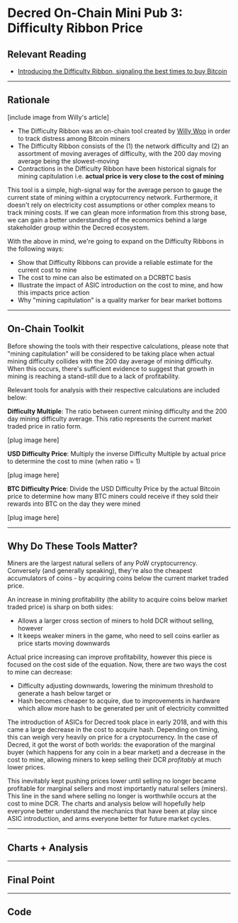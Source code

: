 # Decred On-Chain Mini Pub 3: Difficulty Ribbon Price

## Relevant Reading

- [Introducing the Difficulty Ribbon, signaling the best times to buy Bitcoin](https://woobull.com/introducing-the-difficulty-ribbon-the-best-times-to-buy-bitcoin/)

---
## Rationale

[include image from Willy's article]

- The Difficulty Ribbon was an on-chain tool created by [Willy Woo](https://twitter.com/woonomic) in order to track distress among Bitcoin miners
- The Difficulty Ribbon consists of the (1) the network difficulty and (2) an assortment of moving averages of difficulty, with the 200 day moving average being the slowest-moving
- Contractions in the Difficulty Ribbon have been historical signals for mining capitulation i.e. **actual price is very close to the cost of mining**

This tool is a simple, high-signal way for the average person to gauge the current state of mining within a cryptocurrency network. Furthermore, it doesn't rely on electricity cost assumptions or other complex means to track mining costs. If we can glean more information from this strong base, we can gain a better understanding of the economics behind a large stakeholder group within the Decred ecosystem.

With the above in mind, we're going to expand on the Difficulty Ribbons in the following ways:

- Show that Difficulty Ribbons can provide a reliable estimate for the current cost to mine 
- The cost to mine can also be estimated on a DCRBTC basis
- Illustrate the impact of ASIC introduction on the cost to mine, and how this impacts price action
- Why "mining capitulation" is a quality marker for bear market bottoms

---

## On-Chain Toolkit

Before showing the tools with their respective calculations, please note that "mining capitulation" will be considered to be taking place when actual mining difficulty collides with the 200 day average of mining difficulty. When this occurs, there's sufficient evidence to suggest that growth in mining is reaching a stand-still due to a lack of profitability.

Relevant tools for analysis with their respective calculations are included below:

**Difficulty Multiple**: The ratio between current mining difficulty and the 200 day mining difficulty average. This ratio represents the current market traded price in ratio form.

[plug image here]

**USD Difficulty Price**: Multiply the inverse Difficulty Multiple by actual price to determine the cost to mine (when ratio = 1)

[plug image here]

**BTC Difficulty Price**: Divide the USD Difficulty Price by the actual Bitcoin price to determine how many BTC miners could receive if they sold their rewards into BTC on the day they were mined

[plug image here]

---
## Why Do These Tools Matter?

Miners are the largest natural sellers of any PoW cryptocurrency. Conversely (and generally speaking), they're also the cheapest accumulators of coins - by acquiring coins below the current market traded price.

An increase in mining profitability (the ability to acquire coins below market traded price) is sharp on both sides: 

- Allows a larger cross section of miners to hold DCR without selling, however
- It keeps weaker miners in the game, who need to sell coins earlier as price starts moving downwards

Actual price increasing can improve profitability, however this piece is focused on the cost side of the equation. Now, there are two ways the cost to mine can decrease:

- Difficulty adjusting downwards, lowering the minimum threshold to generate a hash below target or
- Hash becomes cheaper to acquire, due to improvements in hardware which allow more hash to be generated per unit of electricity committed

The introduction of ASICs for Decred took place in early 2018, and with this came a large decrease in the cost to acquire hash. Depending on timing, this can weigh very heavily on price for a cryptocurrency. In the case of Decred, it got the worst of both worlds: the evaporation of the marginal buyer (which happens for any coin in a bear market) and a decrease in the cost to mine, allowing miners to keep selling their DCR *profitably* at much lower prices. 

This inevitably kept pushing prices lower until selling no longer became profitable for marginal sellers and most importantly natural sellers (miners). This line in the sand where selling no longer is worthwhile occurs at the cost to mine DCR. The charts and analysis below will hopefully help everyone better understand the mechanics that have been at play since ASIC introduction, and arms everyone better for future market cycles.

---
## Charts + Analysis


---
## Final Point



---
## Code